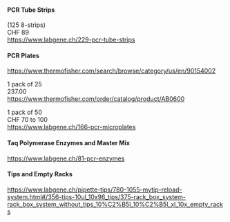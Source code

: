 

#### PCR Tube Strips

(125 8-strips)\
CHF 89\
https://www.labgene.ch/229-pcr-tube-strips

#### PCR Plates

https://www.thermofisher.com/search/browse/category/us/en/90154002

1 pack of 25\
237.00\
https://www.thermofisher.com/order/catalog/product/AB0600

1 pack of 50\
CHF 70 to 100\
https://www.labgene.ch/166-pcr-microplates

#### Taq Polymerase Enzymes and Master Mix

https://www.labgene.ch/81-pcr-enzymes

#### Tips and Empty Racks

https://www.labgene.ch/pipette-tips/780-1055-mytip-reload-system.html#/356-tips-10ul_10x96_tips/375-rack_box_system-rack_box_system_without_tips_10%C2%B5l_10%C2%B5l_xl_10x_empty_racks
